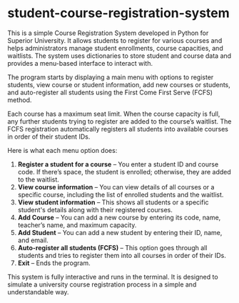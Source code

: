 # student-course-registration-system

This is a simple Course Registration System developed in Python for Superior University. It allows students to register for various courses and helps administrators manage student enrollments, course capacities, and waitlists. The system uses dictionaries to store student and course data and provides a menu-based interface to interact with.

The program starts by displaying a main menu with options to register students, view course or student information, add new courses or students, and auto-register all students using the First Come First Serve (FCFS) method.

Each course has a maximum seat limit. When the course capacity is full, any further students trying to register are added to the course’s waitlist. The FCFS registration automatically registers all students into available courses in order of their student IDs.

Here is what each menu option does:

1. **Register a student for a course** – You enter a student ID and course code. If there’s space, the student is enrolled; otherwise, they are added to the waitlist.
2. **View course information** – You can view details of all courses or a specific course, including the list of enrolled students and the waitlist.
3. **View student information** – This shows all students or a specific student's details along with their registered courses.
4. **Add Course** – You can add a new course by entering its code, name, teacher’s name, and maximum capacity.
5. **Add Student** – You can add a new student by entering their ID, name, and email.
6. **Auto-register all students (FCFS)** – This option goes through all students and tries to register them into all courses in order of their IDs.
7. **Exit** – Ends the program.

This system is fully interactive and runs in the terminal. It is designed to simulate a university course registration process in a simple and understandable way.


